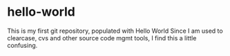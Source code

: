# hello-world
This is my first git repository, populated with Hello World
 Since I am used to clearcase, cvs and other source code mgmt tools, I find this a little confusing.
